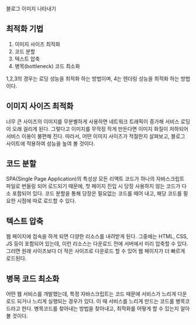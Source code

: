 블로그 이미지 나타내기

## 최적화 기법

1. 이미지 사이즈 최적화
2. 코드 분할
3. 텍스트 압축
4. 병목(bottleneck) 코드 최소화

1,2,3의 경우는 로딩 성능을 최적화 하는 방법이며, 4는 렌더링 성능을 최적화 하는 방법이다.

## 이미지 사이즈 최적화

너무 큰 사이즈의 이미지를 무분별하게 사용하면 네트워크 트래픽이 증가해 서비스 로딩이 오래 걸리게 된다.
그렇다고 이미지를 무작정 작게 만든다면 이미지 화질이 저하되어 서비스 이용이 불편해 진다.
따라서, 어떤 이미지 사이즈가 적절한지 살펴보고, 블로그 사이트에 적용하여 성능을 높여 볼 것이다.

## 코드 분할

SPA(Single Page Application)의 특성상 모든 리액트 코드가 하나의 자바스크립트 파일로 번들링 되어 로드되기 때문에,
첫 페이지 진입 시 당장 사용하지 않는 코드가 다소 포함되어 있다.
코드 분할을 통해 당장은 필요없는 코드를 떼어 내고, 해당 코드를 필요한 시점에 따로 로드할 수 있다.

## 텍스트 압축

웹 페이지에 접속을 하게 되면 다양한 리소스를 내려받게 된다.
그중에는 HTML, CSS, JS 등이 포함되어 있는데, 이런 리소스는 다운로드 전에 서버에서 미리 압축할 수 있다.
그러면 원래 사이즈보다 더 작은 사이즈로 다운로드 할 수 있어 웹 페이지가 더 빠르게 로드된다.

## 병목 코드 최소화

어떤 웹 서비스를 개발했는데, 특정 자바스크립트는 코드 때문에 서비스가 느리게 다운로드 되거나 느리게 실행되는 경우가 있다.
이 때 서비스를 느리게 만드는 코드를 병목코드라고 한다.
병목코드를 찾아내는 방법을 찾아내고, 최적화를 어떻게 할 수 있는지 알아볼 것이다.
